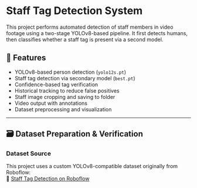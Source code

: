 # Staff Tag Detection System

This project performs automated detection of staff members in video footage using a two-stage YOLOv8-based pipeline. It first detects humans, then classifies whether a staff tag is present via a second model.

## 📌 Features

- YOLOv8-based person detection (`yolo12s.pt`)
- Staff tag detection via secondary model (`best.pt`)
- Confidence-based tag verification
- Historical tracking to reduce false positives
- Staff image cropping and saving to folder
- Video output with annotations
- Dataset preprocessing and visualization

---

## 🗃 Dataset Preparation & Verification

### Dataset Source
This project uses a custom YOLOv8-compatible dataset originally from Roboflow:  
🔗 [Staff Tag Detection on Roboflow](https://universe.roboflow.com/shanahan-suresh1-gmail-com/staff-tag-detection)
